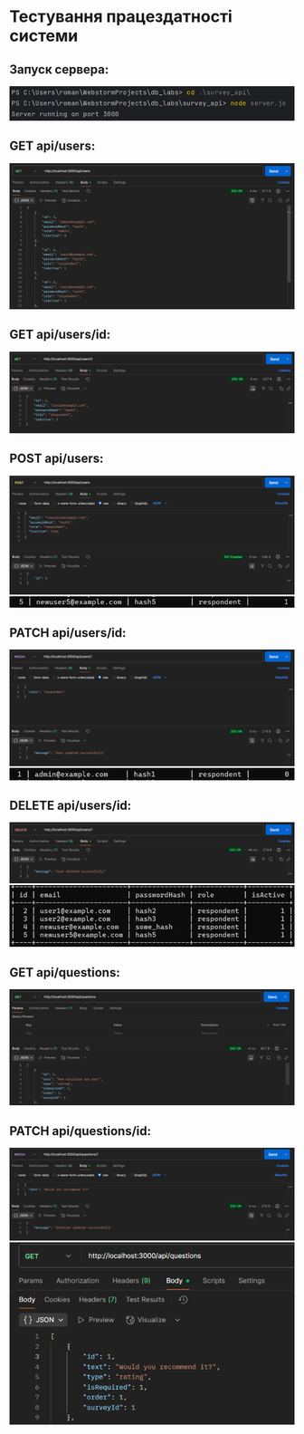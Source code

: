 # Тестування працездатності системи

## Запуск сервера:
<img src="./results/launch_server.png" alt="server successfully started">

## GET api/users:
<img src="./results/get_users.png" alt="list of users is successfully returned">

## GET api/users/id:
<img src="./results/get_special_user.png" alt="chosen user is successfully returned">

## POST api/users:
<img src="./results/create_user.png" alt="user successfully created">
<img src="./results/created_user.png" alt="user successfully created example">

## PATCH api/users/id:
<img src="./results/patch_user.png" alt="user's data successfully edited">
<img src="./results/patched_user.png" alt="user's data successfully edited example">

## DELETE api/users/id:
<img src="./results/delete_user.png" alt="user successfully deleted">
<img src="./results/deleted_user.png" alt="user successfully deleted example">

## GET api/questions:
<img src="./results/get_question.png" alt="list of questions successfully returned">

## PATCH api/questions/id:
<img src="./results/updated_question.png" alt="selected question is successfully updated">
<img src="./results/patched_question_ex.png" alt="selected question is successfully updated example">
